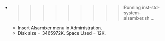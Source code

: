 * >>>>>>>>> Running inst-std-system-alsamixer.sh ...
  * Insert Alsamixer menu in Administration.
  * Disk size = 3465972K. Space Used = 12K.
